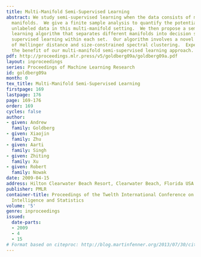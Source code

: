 ```yaml
---
title: Multi-Manifold Semi-Supervised Learning
abstract: We study semi-supervised learning when the data consists of multiple intersecting
  manifolds.  We give a finite sample analysis to quantify the potential gain of using
  unlabeled data in this multi-manifold setting.  We then propose a semi-supervised
  learning algorithm that separates different manifolds into decision sets, and performs
  supervised learning within each set.  Our algorithm involves a novel application
  of Hellinger distance and size-constrained spectral clustering.  Experiments demonstrate
  the benefit of our multi-manifold semi-supervised learning approach.
pdf: http://proceedings.mlr.press/v5/goldberg09a/goldberg09a.pdf
layout: inproceedings
series: Proceedings of Machine Learning Research
id: goldberg09a
month: 0
tex_title: Multi-Manifold Semi-Supervised Learning
firstpage: 169
lastpage: 176
page: 169-176
order: 169
cycles: false
author:
- given: Andrew
  family: Goldberg
- given: Xiaojin
  family: Zhu
- given: Aarti
  family: Singh
- given: Zhiting
  family: Xu
- given: Robert
  family: Nowak
date: 2009-04-15
address: Hilton Clearwater Beach Resort, Clearwater Beach, Florida USA
publisher: PMLR
container-title: Proceedings of the Twelth International Conference on Artificial
  Intelligence and Statistics
volume: '5'
genre: inproceedings
issued:
  date-parts:
  - 2009
  - 4
  - 15
# Format based on citeproc: http://blog.martinfenner.org/2013/07/30/citeproc-yaml-for-bibliographies/
---
```

